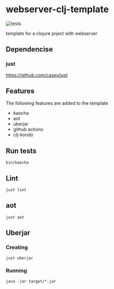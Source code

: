 # webserver-clj-template
![tests](https://github.com/furiel/webserver-clj-template/actions/workflows/clojure.yml/badge.svg)

template for a clojure prject with webserver

## Dependencise

### just

https://github.com/casey/just

## Features

The following features are added to the template

* kaocha
* aot
* uberjar
* github actions
* clj-kondo

## Run tests

```
bin/kaocha
```

## Lint

```
just lint
```

## aot

```
just aot
```

## Uberjar

### Creating

```
just uberjar
```

### Running

```
java -jar target/*.jar
```
